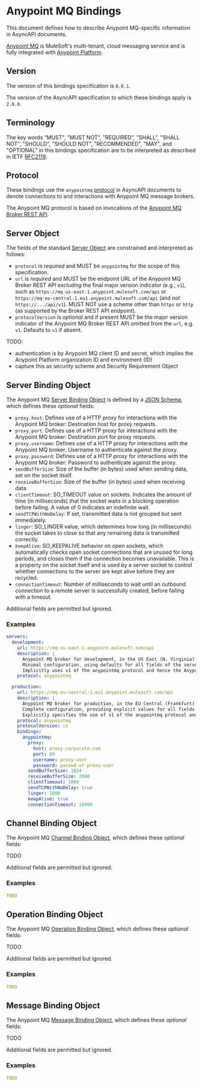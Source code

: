 # Anypoint MQ Bindings

This document defines how to describe Anypoint MQ-specific information in AsyncAPI documents. 

[Anypoint MQ](https://docs.mulesoft.com/mq/) is MuleSoft's multi-tenant, cloud messaging service and is fully integrated with [Anypoint Platform](https://www.mulesoft.com/platform/enterprise-integration).

<a name="version"></a>
## Version

The version of this bindings specification is `0.0.1`.

The version of the AsyncAPI specification to which these bindings apply is `2.0.0`.

## Terminology

The key words "MUST", "MUST NOT", "REQUIRED", "SHALL", "SHALL NOT", "SHOULD", "SHOULD NOT", "RECOMMENDED", "MAY", and "OPTIONAL" in this bindings specification are to be interpreted as described in IETF [RFC2119](https://www.ietf.org/rfc/rfc2119.txt).

## Protocol

These bindings use the `anypointmq` [protocol](https://github.com/asyncapi/spec/blob/master/versions/2.0.0/asyncapi.md#definitionsProtocol) in AsyncAPI documents to denote connections to and interactions with Anypoint MQ message brokers.

The Anypoint MQ protocol is based on invocations of the [Anypoint MQ Broker REST API](https://docs.mulesoft.com/mq/mq-apis#mqbrokerapi).

## Server Object

The fields of the standard [Server Object](https://github.com/asyncapi/asyncapi/blob/master/versions/2.0.0/asyncapi.md#serverObject) are constrained and interpreted as follows:

- `protocol` is *required* and MUST be `anypointmq` for the scope of this specification.
- `url` is *required* and MUST be the endpoint URL of the Anypoint MQ Broker REST API _excluding_ the final major version indicator (e.g., `v1`), such as `https://mq-us-east-1.anypoint.mulesoft.com/api` or `https://mq-eu-central-1.eu1.anypoint.mulesoft.com/api` (and _not_ `https://.../api/v1`). MUST NOT use a scheme other than `https` or `http` (as supported by the Broker REST API endpoint).
- `protocolVersion` is *optional* and if present MUST be the major version indicator of the Anypoint MQ Broker REST API omitted from the `url`, e.g. `v1`. Defaults to `v1` if absent.

TODO:
- authentication is by Anypoint MQ client ID and secret, which implies the Anypoint Platform organization ID and environment (ID)
- capture this as security scheme and Security Requirement Object

<a name="server"></a>
## Server Binding Object

The Anypoint MQ [Server Binding Object](https://github.com/asyncapi/spec/blob/master/versions/2.0.0/asyncapi.md#serverBindingsObject) is defined by a [JSON Schema](anypointmq-server-binding-object.schema.json), which defines these *optional* fields:

- `proxy.host`: Defines use of a HTTP proxy for interactions with the Anypoint MQ broker: Destination host for proxy requests.
- `proxy.port`: Defines use of a HTTP proxy for interactions with the Anypoint MQ broker: Destination port for proxy requests.
- `proxy.username`: Defines use of a HTTP proxy for interactions with the Anypoint MQ broker: Username to authenticate against the proxy.
- `proxy.password`: Defines use of a HTTP proxy for interactions with the Anypoint MQ broker: Password to authenticate against the proxy.
- `sendBufferSize`: Size of the buffer (in bytes) used when sending data, set on the socket itself.
- `receiveBufferSize`: Size of the buffer (in bytes) used when receiving data.
- `clientTimeout`: SO_TIMEOUT value on sockets. Indicates the amount of time (in milliseconds) that the socket waits in a blocking operation before failing. A value of 0 indicates an indefinite wait.
- `sendTCPWithNoDelay`: If set, transmitted data is not grouped but sent immediately.
- `linger`: SO_LINGER value, which determines how long (in milliseconds) the socket takes to close so that any remaining data is transmitted correctly.
- `keepAlive`: SO_KEEPALIVE behavior on open sockets, which automatically checks open socket connections that are unused for long periods, and closes them if the connection becomes unavailable. This is a property on the socket itself and is used by a server socket to control whether connections to the server are kept alive before they are recycled.
- `connectionTimeout`: Number of milliseconds to wait until an outbound connection to a remote server is successfully created, before failing with a timeout.

Additional fields are permitted but ignored.

### Examples

```yaml
servers:
  development:
    url: https://mq-us-east-1.anypoint.mulesoft.com/api
    description: |
      Anypoint MQ broker for development, in the US East (N. Virginia) runtime plane under management of the US control plane.
      Minimal configuration, using defaults for all fields of the server binding object.
      Implicitly uses v1 of the anypointmq protocol and hence the Anypoint MQ Broker REST API.
    protocol: anypointmq

  production:
    url: https://mq-eu-central-1.eu1.anypoint.mulesoft.com/api
    description: |
      Anypoint MQ broker for production, in the EU Central (Frankfurt) runtime plane under management of the EU control plane.
      Complete configuration, providing explicit values for all fields of the server binding object.
      Explicitly specifies the use of v1 of the anypointmq protocol and hence the Anypoint MQ Broker REST API.
    protocol: anypointmq
    protocolVersion: v1
    bindings:
      anypointmq:
        proxy:
          host: proxy.corporate.com
          port: 80
          username: proxy-user
          password: passwd-of-proxy-user
        sendBufferSize: 1024
        receiveBufferSize: 2048
        clientTimeout: 1000
        sendTCPWithNoDelay: true
        linger: 1000
        keepAlive: true
        connectionTimeout: 10000
```

<a name="channel"></a>
## Channel Binding Object

The Anypoint MQ [Channel Binding Object](https://github.com/asyncapi/spec/blob/master/versions/2.0.0/asyncapi.md#channel-bindings-object), which defines these *optional* fields:

TODO

Additional fields are permitted but ignored.

### Examples

```yaml
TODO
```

<a name="operation"></a>
## Operation Binding Object

The Anypoint MQ [Operation Binding Object](https://github.com/asyncapi/spec/blob/master/versions/2.0.0/asyncapi.md#operation-bindings-object), which defines these *optional* fields:

TODO

Additional fields are permitted but ignored.

### Examples

```yaml
TODO
```

<a name="message"></a>
## Message Binding Object

The Anypoint MQ [Message Binding Object](https://github.com/asyncapi/spec/blob/master/versions/2.0.0/asyncapi.md#message-bindings-object), which defines these *optional* fields:

TODO

Additional fields are permitted but ignored.

### Examples

```yaml
TODO
```
